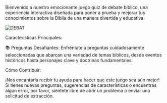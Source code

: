 Bienvenido a nuestro emocionante juego quiz de debate bíblico, una experiencia interactiva diseñada para poner a prueba y mejorar tus conocimientos sobre la Biblia de una manera divertida y educativa.


![DEBAT](https://github.com/Arnaldocloud/debate2.0/assets/125355716/6728983c-d146-427f-8080-463583412806)


Características Principales:

📚 Preguntas Desafiantes: Enfréntate a preguntas cuidadosamente seleccionadas que abarcan una variedad de temas bíblicos, desde eventos históricos hasta personajes clave y doctrinas fundamentales.

Cómo Contribuir:

¡Nos encantaría recibir tu ayuda para hacer que este juego sea aún mejor! Si tienes nuevas preguntas, sugerencias de características o encuentras algún error, por favor, siéntete libre de abrir un problema o enviar una solicitud de extracción.





